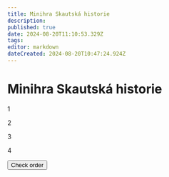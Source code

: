 ```yaml
---
title: Minihra Skautská historie
description: 
published: true
date: 2024-08-20T11:10:53.329Z
tags: 
editor: markdown
dateCreated: 2024-08-20T10:47:24.924Z
---
```


# Minihra Skautská historie

<div class="minigame">
  <div class="container_wrapper">
        <div class="container_start">
            <p class="draggable" draggable="true" data-order="10">1</p>
            <p class="draggable" draggable="true" data-order="20">2</p>
            <p class="draggable" draggable="true" data-order="30">3</p>
            <p class="draggable" draggable="true" data-order="40">4</p>
        </div>
        <div class="container_final"></div>
    </div>
    <div class="button_wrapper">
        <button id="checkni">Check order</button>
    </div>
    <p id="result"></p>
  </div>